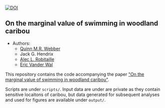 

[![DOI](https://zenodo.org/badge/341303940.svg)](https://zenodo.org/badge/latestdoi/341303940)



## On the marginal value of swimming in woodland caribou




  - Authors:
      - [Quinn M.R. Webber](https://qwebber.weebly.com/)
      - Jack G. Hendrix
      - [Alec L. Robitaille](http://robitalec.ca/)
      - [Eric Vander Wal](https://weel.gitlab.io/)

This repository contains the code accompanying the paper ["On the marginal value of swimming in woodland caribou"](https://doi.org/10.1002/ecy.3491). 

Scripts are under `scripts/`.  Input data are under are private as they contain sensitive locaitons of caribou, but data generated for subsequent analyses and used for figures are available under `output/`. 
